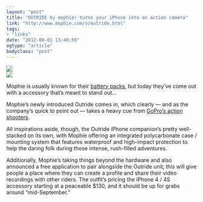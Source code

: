 ```yaml
---
layout: "post"
title: "OUTRIDE by mophie: turns your iPhone into an action camera"
link: "http://www.mophie.com/v/outride.html"
tags: 
- "links"
date: "2012-08-01 13:40:59"
ogtype: "article"
bodyclass: "post"
---
```


![](http://cdn.rogerstringer.com/media/outride.jpg)  
![](http://cdn.rogerstringer.com/media/outride2.jpg)

Mophie is usually known for their [battery packs](http://rogerstringer.com/2012/04/25/mophie-juice-pack-reserve-portable-iphone-charger-battery), but today they’ve come out with a accessory that’s meant to stand out…

Mophie’s newly introduced Outride comes in, which clearly — and as the company’s quick to point out — takes a heavy cue from [GoPro’s action shooters](http://www.engadget.com/2011/10/14/iphone-4s-review/).

All inspirations aside, though, the Outride iPhone companion’s pretty well-stacked on its own, with Mophie offering an integrated polycarbonate case / mounting system that features waterproof and high-impact protection to help the daring folk during those intense, rush-filled adventures.

Additionally, Mophie’s taking things beyond the hardware and also announced a free application to pair alongside the Outride unit; this will give people a place where they can create a profile and share their video recordings with other riders. The outfit’s pricing the iPhone 4 / 4S accessory starting at a peaceable $130, and it should be up for grabs around “mid-September.”